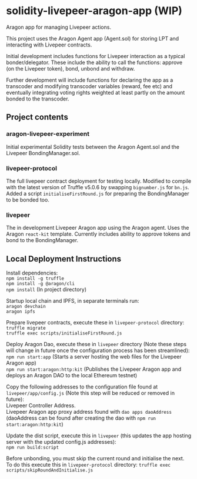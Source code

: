 # solidity-livepeer-aragon-app (WIP)
Aragon app for managing Livepeer actions.

This project uses the Aragon Agent app (Agent.sol) for storing LPT and interacting with Livepeer contracts. 

Initial development includes functions for Livepeer interaction as a typical bonder/delegator. These include the ability to call the functions: approve (on the Livepeer token), bond, unbond and withdraw.

Further development will include functions for declaring the app as a transcoder and modifying transcoder variables (reward, fee etc) and eventually integrating voting rights weighted at least partly on the amount bonded to the transcoder.

## Project contents
### aragon-livepeer-experiment
Initial experimental Solidity tests between the Aragon Agent.sol and the Livepeer BondingManager.sol.

### livepeer-protocol
The full livepeer contract deployment for testing locally. Modified to compile with the latest version of Truffle v5.0.6 by swapping `bignumber.js` for `bn.js`. Added a script `initialiseFirstRound.js` for preparing the BondingManager to be bonded too.  

### livepeer
The in development Livepeer Aragon app using the Aragon agent. Uses the Aragon `react-kit` template. Currently includes ability to approve tokens and bond to the BondingManager. 

## Local Deployment Instructions

Install dependencies:  
```npm install -g truffle```  
```npm install -g @aragon/cli```  
```npm install``` (In project directory)

Startup local chain and IPFS, in separate terminals run:  
```aragon devchain```  
```aragon ipfs```

Prepare livepeer contracts, execute these in `livepeer-protocol` directory:  
```truffle migrate```  
```truffle exec scripts/initialiseFirstRound.js```

Deploy Aragon Dao, execute these in `livepeer` directory (Note these steps will change in future once the configuration process has been streamlined):  
```npm run start:app``` (Starts a server hosting the web files for the Livepeer Aragon app)  
```npm run start:aragon:http:kit``` (Publishes the Livepeer Aragon app and deploys an Aragon DAO to the local Ethereum testnet)

Copy the following addresses to the configuration file found at `livepeer/app/config.js` (Note this step will be reduced or removed in future):  
Livepeer Controller Address.    
Livepeer Aragon app proxy address found with `dao apps daoAddress` (daoAddress can be found after creating the dao with `npm run start:aragon:http:kit`)

Update the dist script, execute this in `livepeer` (this updates the app hosting server with the updated config.js addresses):  
```npm run build:script```

Before unbonding, you must skip the current round and initialise the next. To do this execute this in `livepeer-protocol` directory:
 ```truffle exec scripts/skipRoundAndInitialise.js```